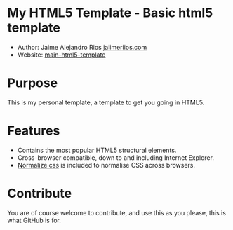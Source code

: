 My HTML5 Template - Basic html5 template
===================================================
- Author: Jaime Alejandro Rios [jaiimeriios.com](http://jaiimeriios.com/)
- Website: [main-html5-template](html5-Main-Template)

Purpose
=======
This is my personal template, a template to get you going in HTML5.

Features
=======
- Contains the most popular HTML5 structural elements.
- Cross-browser compatible, down to and including Internet Explorer.
- [Normalize.css](http://necolas.github.com/normalize.css/) is included to normalise CSS across browsers.

Contribute
==========
You are of course welcome to contribute, and use this as you please, this is what GitHub is for.
